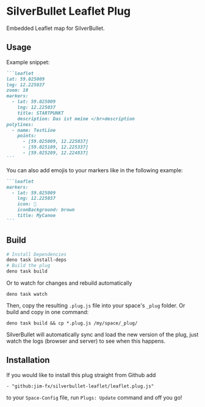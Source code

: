 
# SilverBullet Leaflet Plug

Embedded Leaflet map for SilverBullet.

## Usage

Example snippet:

````markdown
```leaflet
lat: 59.025009
lng: 12.225037
zoom: 10
markers:
  - lat: 59.025009
    lng: 12.225037
    title: STARTPUNKT
    description: Das ist meine </br>description
polylines:
  - name: TestLine
    points:
      - [59.025009, 12.225037]
      - [59.025109, 12.225337]
      - [59.025209, 12.224837]
```
````

You can also add emojis to your markers like in the following example:
````markdown
```leaflet
markers:
  - lat: 59.025009
    lng: 12.225037
    icon: 🛶
    iconBackground: brown
    title: MyCanoe
```
````

## Build

```bash
# Install Dependencies
deno task install-deps
# Build the plug
deno task build
```

Or to watch for changes and rebuild automatically

```shell
deno task watch
```

Then, copy the resulting `.plug.js` file into your space's `_plug` folder. Or build and copy in one command:

```shell
deno task build && cp *.plug.js /my/space/_plug/
```

SilverBullet will automatically sync and load the new version of the plug, just watch the logs (browser and server) to see when this happens.


## Installation
If you would like to install this plug straight from Github add

```
- "github:jim-fx/silverbullet-leaflet/leaflet.plug.js"
```

to your `Space-Config` file, run `Plugs: Update` command and off you go!

